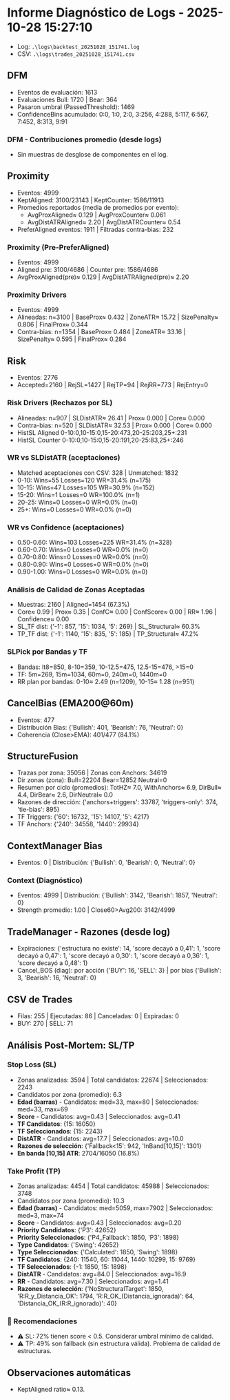 # Informe Diagnóstico de Logs - 2025-10-28 15:27:10

- Log: `.\logs\backtest_20251028_151741.log`
- CSV: `.\logs\trades_20251028_151741.csv`

## DFM
- Eventos de evaluación: 1613
- Evaluaciones Bull: 1720 | Bear: 364
- Pasaron umbral (PassedThreshold): 1469
- ConfidenceBins acumulado: 0:0, 1:0, 2:0, 3:256, 4:288, 5:117, 6:567, 7:452, 8:313, 9:91

### DFM - Contribuciones promedio (desde logs)
- Sin muestras de desglose de componentes en el log.

## Proximity
- Eventos: 4999
- KeptAligned: 3100/23143 | KeptCounter: 1586/11913
- Promedios reportados (media de promedios por evento):
  - AvgProxAligned≈ 0.129 | AvgProxCounter≈ 0.061
  - AvgDistATRAligned≈ 2.20 | AvgDistATRCounter≈ 0.54
- PreferAligned eventos: 1911 | Filtradas contra-bias: 232

### Proximity (Pre-PreferAligned)
- Eventos: 4999
- Aligned pre: 3100/4686 | Counter pre: 1586/4686
- AvgProxAligned(pre)≈ 0.129 | AvgDistATRAligned(pre)≈ 2.20

### Proximity Drivers
- Eventos: 4999
- Alineadas: n=3100 | BaseProx≈ 0.432 | ZoneATR≈ 15.72 | SizePenalty≈ 0.806 | FinalProx≈ 0.344
- Contra-bias: n=1354 | BaseProx≈ 0.484 | ZoneATR≈ 33.16 | SizePenalty≈ 0.595 | FinalProx≈ 0.284

## Risk
- Eventos: 2776
- Accepted=2160 | RejSL=1427 | RejTP=94 | RejRR=773 | RejEntry=0
### Risk Drivers (Rechazos por SL)
- Alineadas: n=907 | SLDistATR≈ 26.41 | Prox≈ 0.000 | Core≈ 0.000
- Contra-bias: n=520 | SLDistATR≈ 32.53 | Prox≈ 0.000 | Core≈ 0.000
- HistSL Aligned 0-10:0,10-15:0,15-20:473,20-25:203,25+:231
- HistSL Counter 0-10:0,10-15:0,15-20:191,20-25:83,25+:246

### WR vs SLDistATR (aceptaciones)
- Matched aceptaciones con CSV: 328 | Unmatched: 1832
- 0-10: Wins=55 Losses=120 WR=31.4% (n=175)
- 10-15: Wins=47 Losses=105 WR=30.9% (n=152)
- 15-20: Wins=1 Losses=0 WR=100.0% (n=1)
- 20-25: Wins=0 Losses=0 WR=0.0% (n=0)
- 25+: Wins=0 Losses=0 WR=0.0% (n=0)

### WR vs Confidence (aceptaciones)
- 0.50-0.60: Wins=103 Losses=225 WR=31.4% (n=328)
- 0.60-0.70: Wins=0 Losses=0 WR=0.0% (n=0)
- 0.70-0.80: Wins=0 Losses=0 WR=0.0% (n=0)
- 0.80-0.90: Wins=0 Losses=0 WR=0.0% (n=0)
- 0.90-1.00: Wins=0 Losses=0 WR=0.0% (n=0)

### Análisis de Calidad de Zonas Aceptadas
- Muestras: 2160 | Aligned=1454 (67.3%)
- Core≈ 0.99 | Prox≈ 0.35 | ConfC≈ 0.00 | ConfScore≈ 0.00 | RR≈ 1.96 | Confidence≈ 0.00
- SL_TF dist: {'-1': 857, '15': 1034, '5': 269} | SL_Structural≈ 60.3%
- TP_TF dist: {'-1': 1140, '15': 835, '5': 185} | TP_Structural≈ 47.2%

### SLPick por Bandas y TF
- Bandas: lt8=850, 8-10=359, 10-12.5=475, 12.5-15=476, >15=0
- TF: 5m=269, 15m=1034, 60m=0, 240m=0, 1440m=0
- RR plan por bandas: 0-10≈ 2.49 (n=1209), 10-15≈ 1.28 (n=951)

## CancelBias (EMA200@60m)
- Eventos: 477
- Distribución Bias: {'Bullish': 401, 'Bearish': 76, 'Neutral': 0}
- Coherencia (Close>EMA): 401/477 (84.1%)

## StructureFusion
- Trazas por zona: 35056 | Zonas con Anchors: 34619
- Dir zonas (zona): Bull=22204 Bear=12852 Neutral=0
- Resumen por ciclo (promedios): TotHZ≈ 7.0, WithAnchors≈ 6.9, DirBull≈ 4.4, DirBear≈ 2.6, DirNeutral≈ 0.0
- Razones de dirección: {'anchors+triggers': 33787, 'triggers-only': 374, 'tie-bias': 895}
- TF Triggers: {'60': 16732, '15': 14107, '5': 4217}
- TF Anchors: {'240': 34558, '1440': 29934}

## ContextManager Bias
- Eventos: 0 | Distribución: {'Bullish': 0, 'Bearish': 0, 'Neutral': 0}

### Context (Diagnóstico)
- Eventos: 4999 | Distribución: {'Bullish': 3142, 'Bearish': 1857, 'Neutral': 0}
- Strength promedio: 1.00 | Close60>Avg200: 3142/4999

## TradeManager - Razones (desde log)
- Expiraciones: {'estructura no existe': 14, 'score decayó a 0,41': 1, 'score decayó a 0,47': 1, 'score decayó a 0,30': 1, 'score decayó a 0,36': 1, 'score decayó a 0,48': 1}
- Cancel_BOS (diag): por acción {'BUY': 16, 'SELL': 3} | por bias {'Bullish': 3, 'Bearish': 16, 'Neutral': 0}

## CSV de Trades
- Filas: 255 | Ejecutadas: 86 | Canceladas: 0 | Expiradas: 0
- BUY: 270 | SELL: 71

## Análisis Post-Mortem: SL/TP
### Stop Loss (SL)
- Zonas analizadas: 3594 | Total candidatos: 22674 | Seleccionados: 2243
- Candidatos por zona (promedio): 6.3
- **Edad (barras)** - Candidatos: med=33, max=80 | Seleccionados: med=33, max=69
- **Score** - Candidatos: avg=0.43 | Seleccionados: avg=0.41
- **TF Candidatos**: {15: 16050}
- **TF Seleccionados**: {15: 2243}
- **DistATR** - Candidatos: avg=17.7 | Seleccionados: avg=10.0
- **Razones de selección**: {'Fallback<15': 942, 'InBand[10,15]': 1301}
- **En banda [10,15] ATR**: 2704/16050 (16.8%)

### Take Profit (TP)
- Zonas analizadas: 4454 | Total candidatos: 45988 | Seleccionados: 3748
- Candidatos por zona (promedio): 10.3
- **Edad (barras)** - Candidatos: med=5059, max=7902 | Seleccionados: med=3, max=74
- **Score** - Candidatos: avg=0.43 | Seleccionados: avg=0.20
- **Priority Candidatos**: {'P3': 42652}
- **Priority Seleccionados**: {'P4_Fallback': 1850, 'P3': 1898}
- **Type Candidatos**: {'Swing': 42652}
- **Type Seleccionados**: {'Calculated': 1850, 'Swing': 1898}
- **TF Candidatos**: {240: 11540, 60: 11044, 1440: 10299, 15: 9769}
- **TF Seleccionados**: {-1: 1850, 15: 1898}
- **DistATR** - Candidatos: avg=84.0 | Seleccionados: avg=16.9
- **RR** - Candidatos: avg=7.30 | Seleccionados: avg=1.41
- **Razones de selección**: {'NoStructuralTarget': 1850, 'R:R_y_Distancia_OK': 1794, 'R:R_OK_(Distancia_ignorada)': 64, 'Distancia_OK_(R:R_ignorado)': 40}

### 🎯 Recomendaciones
- ⚠️ SL: 72% tienen score < 0.5. Considerar umbral mínimo de calidad.
- ⚠️ TP: 49% son fallback (sin estructura válida). Problema de calidad de estructuras.

## Observaciones automáticas
- KeptAligned ratio≈ 0.13.